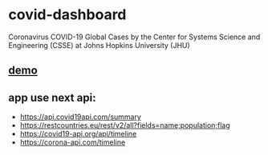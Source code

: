 # covid-dashboard
Coronavirus COVID-19 Global Cases by the Center for Systems Science and Engineering (CSSE) at Johns Hopkins University (JHU)
## [demo](https://blinkoliver.github.io/covid-dashboard/)
## app use next api:
* https://api.covid19api.com/summary
* https://restcountries.eu/rest/v2/all?fields=name;population;flag
* https://covid19-api.org/api/timeline
* https://corona-api.com/timeline
